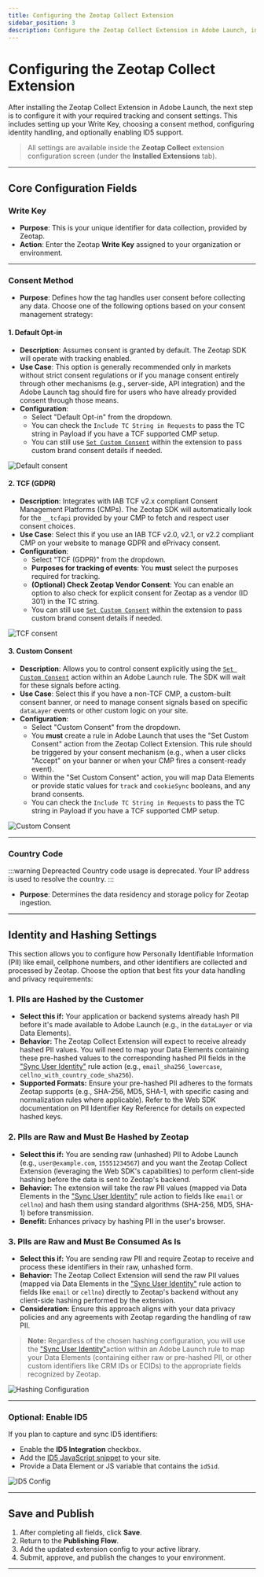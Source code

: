 ```yaml
---
title: Configuring the Zeotap Collect Extension
sidebar_position: 3
description: Configure the Zeotap Collect Extension in Adobe Launch, including write key, consent preferences, identity handling, and hashing settings.
---
```


# Configuring the Zeotap Collect Extension

After installing the Zeotap Collect Extension in Adobe Launch, the next step is to configure it with your required tracking and consent settings. This includes setting up your Write Key, choosing a consent method, configuring identity handling, and optionally enabling ID5 support.

> All settings are available inside the **Zeotap Collect** extension configuration screen (under the **Installed Extensions** tab).

---

## Core Configuration Fields

### Write Key

- **Purpose**: This is your unique identifier for data collection, provided by Zeotap.
- **Action**: Enter the Zeotap **Write Key** assigned to your organization or environment.


---

### Consent Method

- **Purpose**: Defines how the tag handles user consent before collecting any data. Choose one of the following options based on your consent management strategy:

#### 1. Default Opt-in
*   **Description**: Assumes consent is granted by default. The Zeotap SDK will operate with tracking enabled.
*   **Use Case**: This option is generally recommended only in markets without strict consent regulations or if you manage consent entirely through other mechanisms (e.g., server-side, API integration) and the Adobe Launch tag should fire for users who have already provided consent through those means.
*   **Configuration**:
    *   Select "Default Opt-in" from the dropdown.
    *   You can check the `Include TC String in Requests` to pass the TC string in Payload if you have a TCF supported CMP setup.
    *   You can still use [`Set Custom Consent`](./Actions/setCustomConsent) within the extension to pass custom brand consent details if needed.

![Default consent](../../static/img/Adobe/Adobe_DefaultConsent.png)

#### 2. TCF (GDPR)
*   **Description**: Integrates with IAB TCF v2.x compliant Consent Management Platforms (CMPs). The Zeotap SDK will automatically look for the `__tcfapi` provided by your CMP to fetch and respect user consent choices.
*   **Use Case**: Select this if you use an IAB TCF v2.0, v2.1, or v2.2 compliant CMP on your website to manage GDPR and ePrivacy consent.
*   **Configuration**:
    *   Select "TCF (GDPR)" from the dropdown.
    *   **Purposes for tracking of events**: You **must** select the purposes required for tracking.
    *   **(Optional) Check Zeotap Vendor Consent**: You can enable an option to also check for explicit consent for Zeotap as a vendor (ID 301) in the TC string.
    *   You can still use [`Set Custom Consent`](./Actions/setCustomConsent) within the extension to pass custom brand consent details if needed.
    

![TCF consent](../../static/img/Adobe/Adobe_TCFConsent.png)
    

#### 3. Custom Consent
*   **Description**: Allows you to control consent explicitly using the [`Set Custom Consent`](./Actions/setCustomConsent) action within an Adobe Launch rule. The SDK will wait for these signals before acting.
*   **Use Case**: Select this if you have a non-TCF CMP, a custom-built consent banner, or need to manage consent signals based on specific `dataLayer` events or other custom logic on your site.
*   **Configuration**:
    *   Select "Custom Consent" from the dropdown.
    *   You **must** create a rule in Adobe Launch that uses the "Set Custom Consent" action from the Zeotap Collect Extension. This rule should be triggered by your consent mechanism (e.g., when a user clicks "Accept" on your banner or when your CMP fires a consent-ready event).
    *   Within the "Set Custom Consent" action, you will map Data Elements or provide static values for `track` and `cookieSync` booleans, and any brand consents.
    *   You can check the `Include TC String in Requests` to pass the TC string in Payload if you have a TCF supported CMP setup.

![Custom Consent](../../static/img/Adobe/Adobe_CustomConsent.png)


---

### Country Code

:::warning Depreacted
Country code usage is deprecated. Your IP address is used to resolve the country.
:::

- **Purpose**: Determines the data residency and storage policy for Zeotap ingestion.

---

## Identity and Hashing Settings

This section allows you to configure how Personally Identifiable Information (PII) like email, cellphone numbers, and other identifiers are collected and processed by Zeotap. Choose the option that best fits your data handling and privacy requirements:

### 1. PIIs are Hashed by the Customer
*   **Select this if:** Your application or backend systems already hash PII before it's made available to Adobe Launch (e.g., in the `dataLayer` or via Data Elements).
*   **Behavior:** The Zeotap Collect Extension will expect to receive already hashed PII values. You will need to map your Data Elements containing these pre-hashed values to the corresponding hashed PII fields in the ["Sync User Identity"](./Actions/syncUserIdentity) rule action (e.g., `email_sha256_lowercase`, `cellno_with_country_code_sha256`).
*   **Supported Formats:** Ensure your pre-hashed PII adheres to the formats Zeotap supports (e.g., SHA-256, MD5, SHA-1, with specific casing and normalization rules where applicable). Refer to the Web SDK documentation on PII Identifier Key Reference for details on expected hashed keys.

### 2. PIIs are Raw and Must Be Hashed by Zeotap
*   **Select this if:** You are sending raw (unhashed) PII to Adobe Launch (e.g., `user@example.com`, `15551234567`) and you want the Zeotap Collect Extension (leveraging the Web SDK's capabilities) to perform client-side hashing before the data is sent to Zeotap's backend.
*   **Behavior:** The extension will take the raw PII values (mapped via Data Elements in the ["Sync User Identity"](./Actions/syncUserIdentity) rule action to fields like `email` or `cellno`) and hash them using standard algorithms (SHA-256, MD5, SHA-1) before transmission.
*   **Benefit:** Enhances privacy by hashing PII in the user's browser.

### 3. PIIs are Raw and Must Be Consumed As Is
*   **Select this if:** You are sending raw PII and require Zeotap to receive and process these identifiers in their raw, unhashed form.
*   **Behavior:** The Zeotap Collect Extension will send the raw PII values (mapped via Data Elements in the ["Sync User Identity"](./Actions/syncUserIdentity) rule action to fields like `email` or `cellno`) directly to Zeotap's backend without any client-side hashing performed by the extension.
*   **Consideration:** Ensure this approach aligns with your data privacy policies and any agreements with Zeotap regarding the handling of raw PII.

> **Note:** Regardless of the chosen hashing configuration, you will use the ["Sync User Identity"](./Actions/syncUserIdentity)action within an Adobe Launch rule to map your Data Elements (containing either raw or pre-hashed PII, or other custom identifiers like CRM IDs or ECIDs) to the appropriate fields recognized by Zeotap.

![Hashing Configuration](../../static/img/Adobe/Adobe_Hashing.png)

---


### Optional: Enable ID5

If you plan to capture and sync ID5 identifiers:

- Enable the **ID5 Integration** checkbox.
- Add the [ID5 JavaScript snippet](https://www.id5.io) to your site.
- Provide a Data Element or JS variable that contains the `id5id`.

![ID5 Config](../../static/img/Adobe/Adobe_ID5.png)

---

## Save and Publish

1. After completing all fields, click **Save**.
2. Return to the **Publishing Flow**.
3. Add the updated extension config to your active library.
4. Submit, approve, and publish the changes to your environment.

---